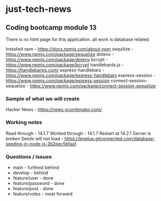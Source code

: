 # just-tech-news

## Coding bootcamp module 13

There is no html page for this application. all work is database related.

Installed
npm - https://docs.npmjs.com/about-npm
sequilize - https://www.npmjs.com/package/sequelize
dotenv - https://www.npmjs.com/package/dotenv
bcrypt - https://www.npmjs.com/package/bcrypt
handlebards.js - https://handlebarsjs.com/
express-handlebars - https://www.npmjs.com/package/express-handlebars
express-session - https://www.npmjs.com/package/express-session
connect-session-sequelize - https://www.npmjs.com/package/connect-session-sequelize

### Sample of what we will create

Hacker News - https://news.ycombinator.com/

### Working notes

Read through - 14.1.7
Worked through - 14.1.7
Restart at 14.2.1
Server is broken
Seeds will not load - https://levelup.gitconnected.com/database-seeding-in-node-js-2b2eec5bfaa1

### Questions / issues

- main - furthest behind
- develop - behind
- feature/user - done
- feature/password - done
- feature/post - done
- feature/votes - most forward
